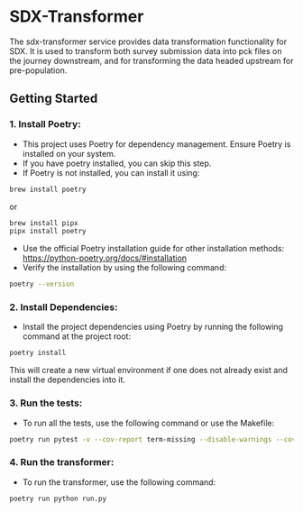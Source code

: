 # SDX-Transformer

The sdx-transformer service provides data transformation functionality for SDX. 
It is used to transform both survey submission data into pck files on the journey downstream, and for transforming the data headed upstream for pre-population.

## Getting Started

### 1. Install Poetry:
   - This project uses Poetry for dependency management. Ensure Poetry is installed on your system.
   - If you have poetry installed, you can skip this step.
   - If Poetry is not installed, you can install it using:
```bash
brew install poetry
```
or
```bash
brew install pipx
pipx install poetry
```
- Use the official Poetry installation guide for other installation methods: https://python-poetry.org/docs/#installation
- Verify the installation by using the following command:
```bash
poetry --version
```

### 2. Install Dependencies:
   - Install the project dependencies using Poetry by running the following command at the project root:
```bash
poetry install
```
This will create a new virtual environment if one does not already exist and install the dependencies into it.

### 3. Run the tests:
   - To run all the tests, use the following command or use the Makefile:
```bash
poetry run pytest -v --cov-report term-missing --disable-warnings --cov=app tests/
```

### 4. Run the transformer:
   - To run the transformer, use the following command:
```bash
poetry run python run.py
```
